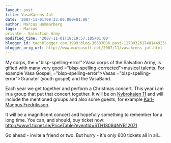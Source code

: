 ```yaml
---
layout: post
title: VasaKårens Jul
date: '2007-11-01T09:33:00.000+01:00'
author: Marcus Hammarberg
tags: - Marcus
private - Salvation Army
modified_time: '2007-11-01T18:19:57.185+01:00'
blogger_id: tag:blogger.com,1999:blog-36533086.post-1270932617481449258
blogger_orig_url: http://www.marcusoft.net/2007/11/vasakrens-jul.html
---
```


My corps, the <span>="blsp-spelling-error">Vasa</span> corps of the Salvation Army, is
gifted with many very good <span>="blsp-spelling-corrected">musical</span> talents. For example
<span id="SPELLING_ERROR_2" class="blsp-spelling-error">Vasa</span>
Gospel, <span>="blsp-spelling-error">Vasas</span> <span>="blsp-spelling-error">Granater</span> (youth gospel) and the <span
id="SPELLING_ERROR_5" class="blsp-spelling-error">VasaBand</span>.

Each year we get together and perform a Christmas concert. This year i
am in a group that put that concert together. It will be on [<span
id="SPELLING_ERROR_6" class="blsp-spelling-error">Nybrokajen</span>
11](http://www.nybrokajen11.rikskonserter.se/) and will include the
mentioned groups and also some guests, for example [Karl-<span
id="SPELLING_ERROR_7" class="blsp-spelling-error">Magnus</span> <span
id="SPELLING_ERROR_8"
class="blsp-spelling-error">Fredriksson</span>](http://www.musiken.nu/).

It will be a magnificent concert and hopefully something to remember for
a long time. You can, and should, buy ticket now:
<http://www1.ticnet.se/PriceTable?eventId=STH18094NYB12071>

Go ahead - invite a friend or two. But hurry - it's only 600 tickets all
in all...
